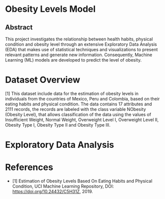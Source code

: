 # Obesity Levels Model
## Abstract
This project investigates the relationship between health habits, physical condition and obesity level through an extensive Exploratory Data Analysis (EDA) that makes use of statistical techniques and visualizations to present relevant patterns and generate new information. Consequently, Machine Learning (ML) models are developed to predict the level of obesity.

# Dataset Overview
[1] This dataset include data for the estimation of obesity levels in individuals from the countries of Mexico, Peru and Colombia, based on their eating habits and physical condition. The data contains 17 attributes and 2111 records, the records are labeled with the class variable NObesity (Obesity Level), that allows classification of the data using the values of Insufficient Weight, Normal Weight, Overweight Level I, Overweight Level II, Obesity Type I, Obesity Type II and Obesity Type III.

# Exploratory Data Analysis

# References
- [1] Estimation of Obesity Levels Based On Eating Habits and Physical Condition, UCI Machine Learning Repository, DOI: https://doi.org/10.24432/C5H31Z, 2019.